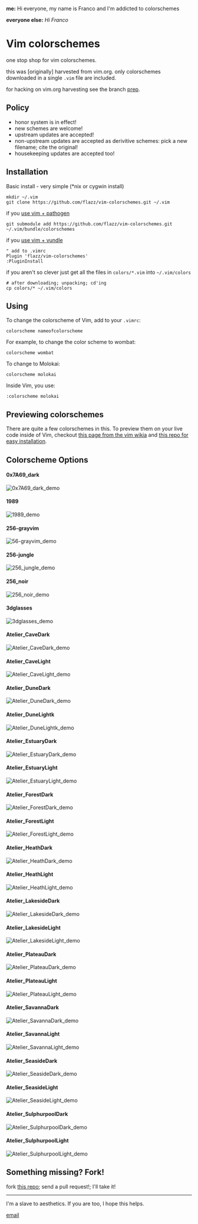 **me:** Hi everyone, my name is Franco and I'm addicted to colorschemes

**everyone else:** *Hi Franco*

Vim colorschemes
================

one stop shop for vim colorschemes.

this was [originally] harvested from vim.org. only colorschemes downloaded in a single `.vim`
file are included.

for hacking on vim.org harvesting see the branch [prep](https://github.com/flazz/vim-colorschemes/tree/prep).

Policy
------
- honor system is in effect!
- new schemes are welcome!
- upstream updates are accepted!
- non-upstream updates are accepted as derivitive schemes: pick a new filename; cite the original!
- housekeeping updates are accepted too!

Installation
------------

Basic install - very simple (*nix or cygwin install)

    mkdir ~/.vim
    git clone https://github.com/flazz/vim-colorschemes.git ~/.vim

if you [use vim + pathogen](http://vimcasts.org/episodes/synchronizing-plugins-with-git-submodules-and-pathogen/)

    git submodule add https://github.com/flazz/vim-colorschemes.git ~/.vim/bundle/colorschemes

if you [use vim + vundle](https://github.com/gmarik/vundle)

    " add to .vimrc
    Plugin 'flazz/vim-colorschemes'
    :PluginInstall

if you aren't so clever just get all the files in `colors/*.vim` into
  `~/.vim/colors`

    # after downloading; unpacking; cd'ing
    cp colors/* ~/.vim/colors
    
Using
-----

To change the colorscheme of Vim, add to your `.vimrc`:

    colorscheme nameofcolorscheme
    
For example, to change the color scheme to wombat:
    
    colorscheme wombat
    
To change to Molokai:

    colorscheme molokai
    
Inside Vim, you use:
    
    :colorscheme molokai

Previewing colorschemes
-----------------------
There are quite a few colorschemes in this. To preview them on your live code inside of Vim, checkout [this page from the vim wikia](http://vim.wikia.com/wiki/Switch_color_schemes) and [this repo for easy installation](https://github.com/felixhummel/setcolors.vim).

Colorscheme Options
----------------------

#### 0x7A69_dark

![0x7A69_dark_demo](/img/0x7A69_dark_demo.png)

#### 1989 

![1989_demo](/img/1989_demo.png)

#### 256-grayvim

![56-grayvim_demo](/img/56-grayvim_demo.png)

#### 256-jungle

![256_jungle_demo](/img/256-jungle_demo.png)

#### 256_noir

![256_noir_demo](/img/256_noir_demo.png)

#### 3dglasses

![3dglasses_demo](/img/3dglasses_demo.png)

#### Atelier_CaveDark 

![Atelier_CaveDark_demo](/img/Atelier_CaveDark_demo.png)

#### Atelier_CaveLight

![Atelier_CaveLight_demo](/img/Atelier_CaveLight_demo.png)

#### Atelier_DuneDark

![Atelier_DuneDark_demo](/img/Atelier_DuneDark_demo.png)

#### Atelier_DuneLightk

![Atelier_DuneLightk_demo](/img/Atelier_DuneLight_demo.png)

#### Atelier_EstuaryDark

![Atelier_EstuaryDark_demo](/img/Atelier_EstuaryDark_demo.png)

#### Atelier_EstuaryLight

![Atelier_EstuaryLight_demo](/img/Atelier_EstuaryLight_demo.png)

#### Atelier_ForestDark

![Atelier_ForestDark_demo](/img/Atelier_ForestDark_demo.png)

#### Atelier_ForestLight

![Atelier_ForestLight_demo](/img/Atelier_ForestLight_demo.png)

#### Atelier_HeathDark

![Atelier_HeathDark_demo](/img/Atelier_HeathDark_demo.png)

#### Atelier_HeathLight

![Atelier_HeathLight_demo](/img/Atelier_HeathLight_demo.png)

#### Atelier_LakesideDark

![Atelier_LakesideDark_demo](/img/Atelier_LakesideDark_demo.png)

#### Atelier_LakesideLight

![Atelier_LakesideLight_demo](/img/Atelier_LakesideLight_demo.png)

#### Atelier_PlateauDark

![Atelier_PlateauDark_demo](/img/Atelier_PlateauDark_demo.png)

#### Atelier_PlateauLight

![Atelier_PlateauLight_demo](/img/Atelier_PlateauLight_demo.png)

#### Atelier_SavannaDark

![Atelier_SavannaDark_demo](/img/Atelier_SavannaDark_demo.png)

#### Atelier_SavannaLight

![Atelier_SavannaLight_demo](/img/Atelier_SavannaLight_demo.png)

#### Atelier_SeasideDark

![Atelier_SeasideDark_demo](/img/Atelier_SeasideDark_demo.png)

#### Atelier_SeasideLight

![Atelier_SeasideLight_demo](/img/Atelier_SeasideLight_demo.png)

#### Atelier_SulphurpoolDark

![Atelier_SulphurpoolDark_demo](/img/Atelier_SulphurpoolDark_demo.png)

#### Atelier_SulphurpoolLight

![Atelier_SulphurpoolLight_demo](/img/Atelier_SulphurpoolLight_demo/png)

Something missing? Fork!
------------------------

fork [this repo](http://github.com/flazz/vim-colorschemes); send a
pull request!; I'll take it!

- - -

I'm a slave to aesthetics. If you are too, I hope this helps.

[email](mailto:flazzarino@gmail.com)
